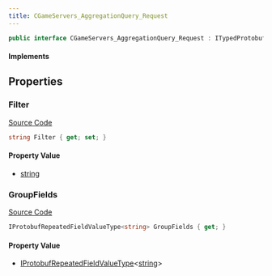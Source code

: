 ```yaml
---
title: CGameServers_AggregationQuery_Request
---
```


```csharp
public interface CGameServers_AggregationQuery_Request : ITypedProtobuf<CGameServers_AggregationQuery_Request>, INativeHandle
```

#### Implements

## Properties

### Filter

[Source Code](https://github.com/swiftly-solution/swiftlys2/blob/main/managed/src/SwiftlyS2.Generated/Protobufs/Interfaces/CGameServers_AggregationQuery_Request.cs#L13)

```csharp
string Filter { get; set; }
```

#### Property Value

- [string](https://learn.microsoft.com/dotnet/api/system.string)

### GroupFields

[Source Code](https://github.com/swiftly-solution/swiftlys2/blob/main/managed/src/SwiftlyS2.Generated/Protobufs/Interfaces/CGameServers_AggregationQuery_Request.cs#L16)

```csharp
IProtobufRepeatedFieldValueType<string> GroupFields { get; }
```

#### Property Value

- [IProtobufRepeatedFieldValueType](/docs/api/shared/netmessages/iprotobufrepeatedfieldvaluetype-1)<[string](https://learn.microsoft.com/dotnet/api/system.string)>


